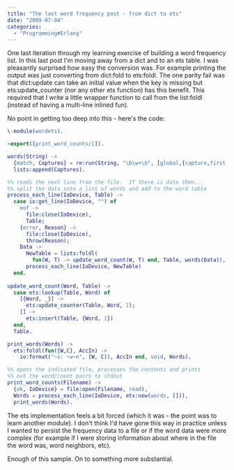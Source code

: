 ```yaml
---
title: "The last word frequency post - from dict to ets"
date: "2009-07-04"
categories: 
  - "Programming#Erlang"
---
```


One last iteration through my learning exercise of building a word frequency list. In this last post I'm moving away from a dict and to an ets table. I was pleasantly surprised how easy the conversion was. For example printing the output was just converting from dict:fold to ets:foldl. The one parity fail was that dict:update can take an initial value when the key is missing but ets:update_counter (nor any other ets function) has this benefit. This required that I write a little wrapper function to call from the list:foldl (instead of having a multi-line inlined fun).

No point in getting too deep into this - here's the code:

```erlang
\-module(wordets).

-export([print_word_counts/1]).

words(String) ->
  {match, Captures} = re:run(String, "\b\w+\b", [global,{capture,first,list}]),
  lists:append(Captures).

%% reads the next line from the file.  If there is data then...
%% split the data into a list of words and add to the word table
process_each_line(IoDevice, Table) ->
  case io:get_line(IoDevice, "") of
    eof -> 
      file:close(IoDevice),
      Table;
    {error, Reason} ->
      file:close(IoDevice),
      throw(Reason);
    Data ->
      NewTable = lists:foldl(
        fun(W, T) -> update_word_count(W, T) end, Table, words(Data)),
      process_each_line(IoDevice, NewTable)
  end.
  
update_word_count(Word, Table) ->
  case ets:lookup(Table, Word) of
    [{Word, _}] ->
      ets:update_counter(Table, Word, 1); 
    [] ->
      ets:insert(Table, {Word, 1})
  end,
  Table.

print_words(Words) ->
  ets:foldl(fun({W,C}, AccIn) -> 
    io:format("~s: ~w~n", [W, C]), AccIn end, void, Words).

%% opens the indicated file, processes the contents and prints
%% out the word/count pairs to stdout
print_word_counts(Filename) ->
  {ok, IoDevice} = file:open(Filename, read),
  Words = process_each_line(IoDevice, ets:new(words, [])),
  print_words(Words).
```

The ets implementation feels a bit forced (which it was - the point was to learn another module). I don't think I'd have gone this way in practice unless I wanted to persist the frequency data to a file or if the word data were more complex (for example if I were storing information about where in the file the word was, word neighbors, etc).

Enough of this sample. On to something more substantial.
